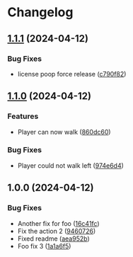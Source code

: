 # Changelog

## [1.1.1](https://github.com/fresolina/prototype-ludum-test/compare/v1.1.0...v1.1.1) (2024-04-12)


### Bug Fixes

* license poop force release ([c790f82](https://github.com/fresolina/prototype-ludum-test/commit/c790f82c3427ad0d760b505fb016b236d8464613))

## [1.1.0](https://github.com/fresolina/prototype-ludum-test/compare/v1.0.0...v1.1.0) (2024-04-12)


### Features

* Player can now walk ([860dc60](https://github.com/fresolina/prototype-ludum-test/commit/860dc6047337e53ce92373e422cf5ade1b127bbb))


### Bug Fixes

* Player could not walk left ([974e6d4](https://github.com/fresolina/prototype-ludum-test/commit/974e6d44ba45e7efd8a288df1faa7da860c649b0))

## 1.0.0 (2024-04-12)


### Bug Fixes

* Another fix for foo ([16c41fc](https://github.com/fresolina/prototype-ludum-test/commit/16c41fc65662657478b97ddbdb5fe4517a19bb70))
* Fix the action 2 ([9460726](https://github.com/fresolina/prototype-ludum-test/commit/9460726ccc92c0e7e7a2feed1b030bb47927d881))
* Fixed readme ([aea952b](https://github.com/fresolina/prototype-ludum-test/commit/aea952be3ef9f4cf1e0733010701961e51289840))
* Foo fix 3 ([1a1a6f5](https://github.com/fresolina/prototype-ludum-test/commit/1a1a6f505a11d857903a698a337b28bfc9b31793))
